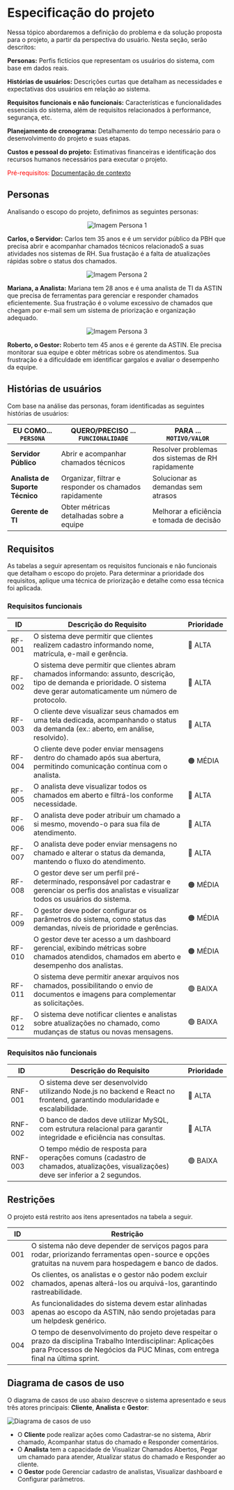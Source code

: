 # Especificação do projeto

Nessa tópico abordaremos a definição do problema e da solução proposta para o projeto, a partir da perspectiva do usuário. Nesta seção, serão descritos:

**Personas:** Perfis fictícios que representam os usuários do sistema, com base em dados reais.

**Histórias de usuários:** Descrições curtas que detalham as necessidades e expectativas dos usuários em relação ao sistema.

**Requisitos funcionais e não funcionais:** Características e funcionalidades essenciais do sistema, além de requisitos relacionados à performance, segurança, etc.

**Planejamento de cronograma:** Detalhamento do tempo necessário para o desenvolvimento do projeto e suas etapas.

**Custos e pessoal do projeto:** Estimativas financeiras e identificação dos recursos humanos necessários para executar o projeto.

<span style="color:red">Pré-requisitos: <a href="01-Contexto.md"> Documentação de contexto</a></span>

## Personas

Analisando o escopo do projeto, definimos as seguintes personas:

<div align="center">
  <img src="images/imagem-persona-1.png" alt="Imagem Persona 1" />
</div>


**Carlos, o Servidor:** Carlos tem 35 anos e é um servidor público da PBH que precisa abrir e acompanhar chamados técnicos relacionadoS a suas atividades nos sistemas de RH. Sua frustação é a falta de atualizações rápidas sobre o status dos chamados.

<div align="center">
  <img src="images/imagem-persona-2.png" alt="Imagem Persona 2" />
</div>

**Mariana, a Analista:** Mariana tem 28 anos e é uma analista de TI da ASTIN que precisa de ferramentas para gerenciar e responder chamados eficientemente. Sua frustração é o volume excessivo de chamados que chegam por e-mail sem um sistema de priorização e organização adequado.

<div align="center">
  <img src="images/imagem-persona-3.png" alt="Imagem Persona 3" />
</div>


**Roberto, o Gestor:** Roberto tem 45 anos e é gerente da ASTIN. Ele precisa monitorar sua equipe e obter métricas sobre os atendimentos. Sua frustração é a dificuldade em identificar gargalos e avaliar o desempenho da equipe.

## Histórias de usuários

Com base na análise das personas, foram identificadas as seguintes histórias de usuários:

|EU COMO... `PERSONA`        | QUERO/PRECISO ... `FUNCIONALIDADE`           |PARA ... `MOTIVO/VALOR`                    |
|----------------------------|----------------------------------------------|-------------------------------------------|
|**Servidor Público**           | Abrir e acompanhar chamados técnicos         | Resolver problemas dos sistemas de RH rapidamente            |
|**Analista de Suporte Técnico** |Organizar, filtrar e responder os chamados rapidamente    | Solucionar as demandas sem atrasos            |
|**Gerente de TI**               | Obter métricas detalhadas sobre a equipe     | Melhorar a eficiência e tomada de decisão |

## Requisitos

As tabelas a seguir apresentam os requisitos funcionais e não funcionais que detalham o escopo do projeto. Para determinar a prioridade dos requisitos, aplique uma técnica de priorização e detalhe como essa técnica foi aplicada.

### Requisitos funcionais

|ID    | Descrição do Requisito  | Prioridade |
|------|-----------------------------------------|----|
|RF-001| O sistema deve permitir que clientes realizem cadastro informando nome, matrícula, e-mail e gerência. | 🔴 ALTA | 
|RF-002| O sistema deve permitir que clientes abram chamados informando: assunto, descrição, tipo de demanda e prioridade. O sistema deve gerar automaticamente um número de protocolo. | 🔴 ALTA |
|RF-003| O cliente deve visualizar seus chamados em uma tela dedicada, acompanhando o status da demanda (ex.: aberto, em análise, resolvido). | 🔴 ALTA |
|RF-004| O cliente deve poder enviar mensagens dentro do chamado após sua abertura, permitindo comunicação contínua com o analista. | 🟠 MÉDIA |
|RF-005| O analista deve visualizar todos os chamados em aberto e filtrá-los conforme necessidade. | 🔴 ALTA |
|RF-006| O analista deve poder atribuir um chamado a si mesmo, movendo-o para sua fila de atendimento. | 🔴 ALTA |
|RF-007| O analista deve poder enviar mensagens no chamado e alterar o status da demanda, mantendo o fluxo do atendimento. | 🔴 ALTA |
|RF-008| O gestor deve ser um perfil pré-determinado, responsável por cadastrar e gerenciar os perfis dos analistas e visualizar todos os usuários do sistema. | 🟠 MÉDIA |
|RF-009| O gestor deve poder configurar os parâmetros do sistema, como status das demandas, níveis de prioridade e gerências. | 🟠 MÉDIA |
|RF-010| O gestor deve ter acesso a um dashboard gerencial, exibindo métricas sobre chamados atendidos, chamados em aberto e desempenho dos analistas. | 🟠 MÉDIA |
|RF-011| O sistema deve permitir anexar arquivos nos chamados, possibilitando o envio de documentos e imagens para complementar as solicitações. | 🟢 BAIXA |
|RF-012| O sistema deve notificar clientes e analistas sobre atualizações no chamado, como mudanças de status ou novas mensagens. | 🟢 BAIXA |


### Requisitos não funcionais

|ID     | Descrição do Requisito  |Prioridade |
|-------|-------------------------|----|
|RNF-001| O sistema deve ser desenvolvido utilizando Node.js no backend e React no frontend, garantindo modularidade e escalabilidade. | 🔴 ALTA | 
|RNF-002| O banco de dados deve utilizar MySQL, com estrutura relacional para garantir integridade e eficiência nas consultas. | 🔴 ALTA | 
|RNF-003| O tempo médio de resposta para operações comuns (cadastro de chamados, atualizações, visualizações) deve ser inferior a 2 segundos. | 🟢 BAIXA | 

## Restrições

O projeto está restrito aos itens apresentados na tabela a seguir.

|ID| Restrição                                             |
|--|-------------------------------------------------------|
|001| O sistema não deve depender de serviços pagos para rodar, priorizando ferramentas open-source e opções gratuitas na nuvem para hospedagem e banco de dados. |
|002| Os clientes, os analistas e o gestor não podem excluir chamados, apenas alterá-los ou arquivá-los, garantindo rastreabilidade. |
|003| As funcionalidades do sistema devem estar alinhadas apenas ao escopo da ASTIN, não sendo projetadas para um helpdesk genérico. |
|004| O tempo de desenvolvimento do projeto deve respeitar o prazo da disciplina Trabalho Interdisciplinar: Aplicações para Processos de Negócios da PUC Minas, com entrega final na última sprint. |

## Diagrama de casos de uso

O diagrama de casos de uso abaixo descreve o sistema apresentado e seus três atores principais: **Cliente**, **Analista** e **Gestor**: 

![Diagrama de casos de uso](images/diagrama-de-casos-de-uso.png)

- O **Cliente** pode realizar ações como Cadastrar-se no sistema, Abrir chamado, Acompanhar status do chamado e Responder comentários. 
- O **Analista** tem a capacidade de Visualizar Chamados Abertos, Pegar um chamado para atender, Atualizar status do chamado e Responder ao cliente. 
- O **Gestor** pode Gerenciar cadastro de analistas, Visualizar dashboard e Configurar parâmetros. 
